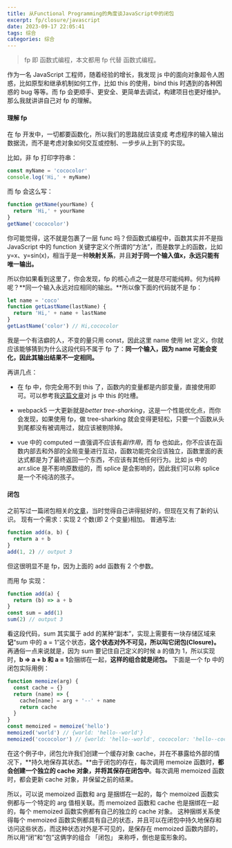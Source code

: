 ```yaml
---
title: 从Functional Programming的角度谈JavaScript中的闭包
excerpt: fp/closure/javascript
date: 2023-09-17 22:05:41
tags: 综合
categories: 综合
---
```


> fp 即 函数式编程，本文都用 fp 代替 函数式编程。

作为一名 JavaScript 工程师，随着经验的增长，我发现 js 中的面向对象超令人困惑，比如原型和继承机制如何工作，比如 this 的使用，bind this 时遇到的各种困惑的 bug 等等。而 fp 会更顺手、更安全、更简单去调试，构建项目也更好维护。那么我就讲讲自己对 fp 的理解。

#### 理解 fp

在 fp 开发中，一切都要函数化，所以我们的思路就应该变成 考虑程序的输入输出数据流，而不是考虑对象如何交互或控制、一步步从上到下的实现。

比如，非 fp 打印字符串：

```js
const myName = 'cococolor'
console.log('Hi,' + myName)
```

而 fp 会这么写：

```js
function getName(yourName) {
  return 'Hi,' + yourName
}
getName('cococolor')
```

你可能觉得，这不就是包裹了一层 func 吗？但函数式编程中，函数其实并不是指 JavaScript 中的 function 关键字定义个所谓的“方法”，而是数学上的函数，比如 y=x、y=sin(x)，相当于是一种**映射关系**，并且**对于同一个输入值x，永远只能有唯一输出。**

所以你如果看到这里了，你会发现，fp 的核心点之一就是尽可能纯粹。何为纯粹呢？**同一个输入永远对应相同的输出。**所以像下面的代码就不是 fp：

```js
let name = 'coco'
function getLastName(lastName) {
  return 'Hi,' + name + lastName
}
getLastName('color') // Hi,cococolor
```

我是一个有洁癖的人，不变的量只用 const，因此这里 name 使用 let 定义，你就应该能够猜到为什么这段代码不属于 fp 了：**同一个输入，因为 name 可能会变化，因此其输出结果不一定相同。**

再讲几点：

- 在 fp 中，你完全用不到 this 了，函数内的变量都是内部变量，直接使用即可。可以参考我[这篇文章](https://co2color.netlify.app/2023/07/02/this_class_js/)对 js 中 this 的吐槽。

- webpack5 一大更新就是*better tree-sharking*，这是一个性能优化点，而你会发现，如果使用 fp，做 tree-sharking 就会变得更轻松，只要一个函数从头到尾都没有被调用过，就应该被剔除掉。

- vue 中的 computed 一直强调不应该有*副作用*，而 fp 也如此，你不应该在函数内部去和外部的全局变量进行互动，函数功能完全应该独立，函数里面的表达式都是为了最终返回一个东西，不应该有其他任何行为。比如 js 中的 arr.slice 是不影响原数组的，而 splice 是会影响的，因此我们可以称 splice 是一个不纯洁的孩子。

#### 闭包

之前写过一篇闭包相关的[文章](https://co2color.netlify.app/2022/03/16/js-closure/)，当时觉得自己讲得挺好的，但现在又有了新的认识。
现有一个需求：实现 2 个数(即 2 个变量)相加。
普通写法:

```js
function add(a, b) {
  return a + b
}
add(1, 2) // output 3
```

但这很明显不是 fp，因为上面的 add 函数有 2 个参数。

而用 fp 实现：

```js
function add(a) {
  return (b) => a + b
}
const sum = add(1)
sum(2) // output 3
```

看这段代码，sum 其实属于 add 的某种“副本”，实现上需要有一块存储区域来**记**“sum 中的 a = 1”这个状态，**这个状态对外不可见，所以叫它闭包(Closure)。**
再通俗一点来说就是，因为 sum 要记住自己定义的时候 a 的值为 1，所以实现时，**b => a + b 和 a = 1**会捆绑在一起，**这样的组合就是闭包。**
下面是一个 fp 中的闭包实际用例：

```js
function memoize(arg) {
  const cache = {}
  return (name) => {
    cache[name] = arg + '--' + name
    return cache
  }
}
const memoized = memoize('hello')
memoized('world') // {world: 'hello--world'}
memoized('cococolor') // {world: 'hello--world', cococolor: 'hello--cococolor'}
```

在这个例子中，闭包允许我们创建一个缓存对象 cache，并在不暴露给外部的情况下，**持久地保存其状态。**由于闭包的存在，每次调用 memoize 函数时，**都会创建一个独立的 cache 对象，并将其保存在闭包中**。每次调用 memoized 函数时，都会更新 cache 对象，并保留之前的结果。

所以，可以说 memoized 函数和 arg 是捆绑在一起的，每个 memoized 函数实例都与一个特定的 arg 值相关联。而 memoized 函数和 cache 也是捆绑在一起的，每个 memoized 函数实例都有自己的独立的 cache 对象。
这种捆绑关系使得每个 memoized 函数实例都具有自己的状态，并且可以在闭包中持久地保存和访问这些状态，而这种状态对外是不可见的，是保存在 memoized 函数内部的，所以用“闭”和“包”这俩字的组合 「闭包」 来称呼，倒也是蛮形象的。
